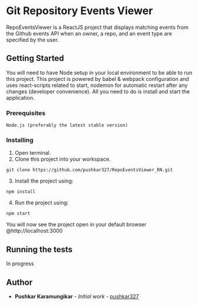 # Git Repository Events Viewer

RepoEventsViewer is a ReactJS project that displays matching events from the Github events API when an owner, a repo, and an event type are specified by the user.

## Getting Started

You will need to have Node setup in your local environment to be able to run this project. This project is powered by babel & webpack configuration and uses react-scripts related to start, nodemon for automatic restart after any changes (developer convenience). All you need to do is install and start the application.

### Prerequisites

```
Node.js (preferably the latest stable version)
```

### Installing

1. Open terminal. 
2. Clone this project into your workspace.
```
git clone https://github.com/pushkar327/RepoEventsViewer_RN.git
```
3. Install the project using:
```
npm install
```
4. Run the project using:
```
npm start
```

You will now see the project open in your default browser @http://localhost:3000

## Running the tests

In progress

## Author

* **Pushkar Karamungikar** - *Initial work* - [pushkar327](https://github.com/pushkar327)
